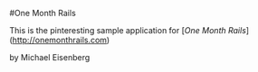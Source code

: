 #One Month Rails

This is the pinteresting sample application for [*One Month Rails*] (http://onemonthrails.com)

by Michael Eisenberg
